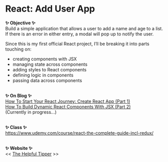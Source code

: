 # React: Add User App

**✨ Objective ✨** 
<br>
Build a simple application that allows a user to add a name and age to a list. If there is an error in either entry, a modal will pop up to notify the user.

Since this is my first official React project, I’ll be breaking it into parts touching on:

- creating components with JSX
- managing state across components
- adding styles to React components
- defining logic in components
- passing data across components
<br><br>

**✨ On Blog ✨** 
<br>
[How To Start Your React Journey: Create React App (Part 1)](https://thehelpfultipper.com/start-react-journey-create-react-app-part-1/)
<br>
[How To Build Dynamic React Components With JSX (Part 2)](https://thehelpfultipper.com/build-react-components-jsx-part-2/)
<br>
(Currently in progress...)
<br><br>

**✨ Class ✨** 
<br>
https://www.udemy.com/course/react-the-complete-guide-incl-redux/
<br><br>

**✨ Website ✨** 
<br>
<< [The Helpful Tipper](https://thehelpfultipper.com/) >> 

